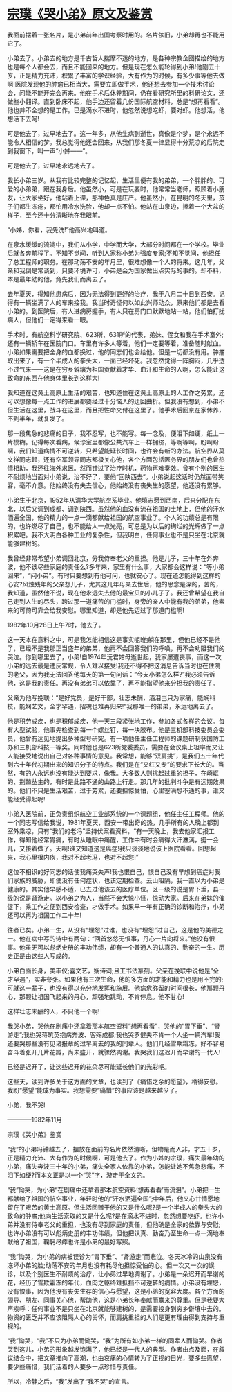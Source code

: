 # [宗璞《哭小弟》原文及鉴赏](https://www.vrrw.net/wx/8734.html)

我面前摆着一张名片，是小弟前年出国考察时用的。名片依旧，小弟却再也不能用它了。

小弟去了。小弟去的地方是千古哲人揣摩不透的地方，是各种宗教企图描绘的地方也是每个人都会去，而且不能回来的地方。但是现在怎么能轮得到小弟!他刚五十岁，正是精力充沛，积累了丰富的学识经验，大有作为的时候，有多少事等他去做啊!医院发现他的肿瘤已相当大，需要立即做手术，他还想去参加一个技术讨论会，问能不能开完会再来。他在手术后休养期间，仍在看研究所里的科研论文，还做些小翻译。直到卧床不起，他手边还留着几份国际航空材料，总是“想再看看”。他也并不全想的是工作。已是滴水不进时，他忽然说想吃虾，要对虾。他想活，他想活下去呵!

可是他去了，过早地去了。这一年多，从他生病到逝世，真像是个梦，是个永远不能令人相信的梦。我总觉得他还会回来，从我们那冬夏一律显得十分荒凉的后院走到我窗下，叫一声“小姊——”。

可是他去了，过早地永远地去了。



我长小弟三岁。从我有比较完整的记忆起，生活里便有我的弟弟，一个胖胖的、可爱的小弟弟，跟在我身后。他虽然小，可是在玩耍时，他常常当老师，照顾着小朋友，让大家坐好，他站着上课，那神色真是庄严。他虽然小，在昆明的冬天里，孩子们都生冻疮，都怕用冷水洗脸，他却一点不怕。他站在山泉边，捧着一个大盆的样子，至今还十分清晰地在我眼前。

“小姊，你看，我先洗!”他高兴地叫道。

在泉水缓缓的流淌中，我们从小学，中学而大学，大部分时间都在一个学校。毕业后就各奔前程了。不知不觉间，听到人家称小弟为强度专家;不知不觉间，他担任了总工程师的职务。在那动荡不安的年月里，很难想像一个人的将来。这几年，父亲和我倒是常谈到，只要环境许可，小弟是会为国家做出点实际的事的。却不料，本是最年幼的他，竟先我们而离去了。

去年夏天，得知他患病后，因为无法得到更好的治疗，我于八月二十日到西安。记得有一辆坐满了人的车来接我。我当时奇怪何以如此兴师动众，原来他们都是去看小弟的。到医院后，有人进病房握手，有人只在房门口默默地站一站，他们怕打扰病人，但他们一定得来看一眼。

手术时，有航空科学研究院、623所、631所的代表，弟妹、侄女和我在手术室外;还有一辆轿车在医院门口。车里有许多人等着，他们一定要等着，准备随时献血。小弟如果需要把全身的血都换过，他的同志们也会给他。但是一切都没有用。肿瘤取出来了，有一个半成人的拳头大，一面已经坏死。我忽然觉得一阵胸闷，几乎透不过气来——这是在穷乡僻壤为祖国贡献着才华、血汗和生命的人啊，怎么能让这致命的东西在他身体里长到这样大!

我知道在这黄土高原上生活的艰苦，也知道住在这黄土高原上的人工作之劳累，还可以想像每一点工作的进展都要经过十分恼人的迂回曲折。但我没有想到，小弟不但生活在这里，战斗在这里，而且把性命交付在这里了。他手术后回京在家休养，不到半年，就复发了。

那一段焦急的悲痛的日子，我不忍写，也不能写。每一念及，便泪下如绠，纸上一片模糊。记得每次看病，候诊室里都像公共汽车上一样拥挤，等啊等啊，盼啊盼啊，我们知道病情不可逆转，只希望能延长时间，也许会有新的办法。航空界从莫文祥同志起，还有空军领导同志都极关心他，各个方面包括医务界的朋友们也曾热情相助，我还往海外求医。然而错过了治疗时机，药物再难奏效。曾有个别的医生不耐烦地当面对小弟说，治不好了，要他“回陕西去”。小弟说起这话时仍然面带笑容，毫不介意。他始终没有失去信心，他始终没有丧失生的愿望，他还没有累够。

小弟生于北京，1952年从清华大学航空系毕业。他填志愿到西南，后来分配在东北，以后又调到成都、调到陕西。虽然他的血没有流在祖国的土地上，但他的汗水洒遍全国，他的精力的一点一滴都献给祖国的航空事业了。个人的功绩总是有限的，也许燃尽了自己，也不能给人一点光亮，可总是为以后的绚烂的光辉做了一点积累吧。我不大明白各种工业的复杂性，但我明白，任何事业也不是只坐在北京就能够建树的。

我曾经非常希望小弟调回北京，分我侍奉老父的重担。他是儿子，三十年在外奔波，他不该尽些家庭的责任么?多年来，家里有什么事，大家都会这样说：“等小弟回来”，“问小弟”。有时只要想到有他可问，也就安心了。现在还怎能得到这样的心安?风烛残年的父亲想儿子，尤其这几年母亲去世后，他的思念是深的，苦的，我知道，虽然他不说，现在他永远失去他的最宝贝的小儿子了。我还曾希望在我自己走到人生的尽头，跨过那一道痛苦的门槛时，身旁的亲人中能有我的弟弟，他素来的可倚可靠会给我安慰。哪里知道，却是他先迈过了那道门槛啊!

1982年10月28日上午7时，他去了。

这一天本在意料之中，可是我怎能相信这是事实呢!他躺在那里，但他已经不是他了，已经不是我那正当盛年的弟弟，他再不会回答我们的呼唤，再不会劝阻我们的哭泣。你到哪里去了，小弟!自1974年沅君姑母逝世起，我家屡遭丧事，而这一次小弟的远去最是违反常规，令人难以接受!我还不得不把这消息告诉当时也在住院的老父，因为我无法回答他每天的第一句问话：“今天小弟怎么样?”我必须告诉他，这是我的责任。再没有弟弟可以依靠了，再不能指望他来分担我的责任了。

父亲为他写挽联：“是好党员，是好干部，壮志未酬，洒泪岂只为家痛，能娴科技，能娴艺文，全才罕遇，招魂也难再归来!”我那唯一的弟弟，永远地离去了。

他是积劳成疾，也是积郁成疾，他一天三段紧张地工作，参加各式各样的会议。每有大型试验，他事先检查到每一个螺丝钉，每一块胶布。他是三机部科技委员会委员，他曾有远见地提出多种型号研究。有一项他任主任工程师的课题研制获国防工办和三机部科技一等奖。同时他也是623所党委委员，需要在会议桌上坦率而又让人能接受地说出自己对各种事情的意见。我常想，能够“双肩挑”，是我们五十年代到六十年代初期出来的知识分子的特点。我们是在“又红又专”的要求下长大的。当然，有的人永远也没有能达到要求，像我。大多数人则挑起过重的担子，在崎岖的、荆棘丛生的，有时是此路不通的山路上行走。那几年的批判斗争是有远期效果的。他们不只是生活艰苦，过于劳累，还要担惊受怕，心里塞满想不通的事，谁又能经受得起呢!

小弟入医院前，正负责组织航空工业部系统的一个课题组，他任主任工程师。他的一个同志写信给我说，1981年夏天，西安一带出奇的热，几乎所有的人晚上都到室外乘凉，只有“我们的老冯”坚持伏案看资料，“有一天晚上，我去他家汇报工作，得知他经常胃痛，有时从睡眠中痛醒，工作中有时会痛得大汗淋漓，挺一会儿，又接着做了。天啊!谁又知道这是癌症!我只淡淡地说该上医院看看。回想起来，我心里很内疚，我对不起老冯，也对不起您!”

这位不相识的好同志的话使我痛哭失声!我也恨自己，恨自己没有早想到癌症对我们家族的威胁，即使没有任何症状，也该定期检查。云山阻隔，我一直以为小弟是健康的。其实他早感不适，已去过他该去的医疗单位。区一级的说是胃下垂，县一级的说是肾游走。以小弟之为人，当然不会大惊小怪，惊动大家。后来在弟妹的催促下，乘工作之便到西安检查，才做手术。如果早一年有正确的诊断和治疗，小弟还可以再为祖国工作二十年!

往者已矣。小弟一生，从没有“埋怨”过谁，也没有“埋怨”过自己，这是他的美德之一。他在病中写的诗中有两句：“回首悠悠无恨事，丹心一片向将来。”他没有恨事。他虽无可以彪炳史册的丰功伟绩，却有一个普通人的认真的、勤奋的一生。历史正是由这些人写成的。

小弟白面长身，美丰仪;喜文艺，娴诗词;且工书法篆刻。父亲在挽联中说他是“全才罕遇”，实非夸张。如果他有三次生命，他的多方面的才能和精力也是用不完的;可就这一辈子，也没有得以充分地发挥和施展。他病危弥留的时间很长，他那颗丹心，那颗让祖国飞起来的丹心，顽强地跳动，不肯停息。他不甘心!

这样壮志未酬的人，不只他一个啊!

我哭小弟，哭他在剧痛中还拿着那本航空资料“想再看看”，哭他的“胃下垂”、“肾游走”;我也哭蒋筑英抱病奔波、客殇成都;我也哭罗健夫不肯一个人坐一辆汽车!我还要哭那些没有见诸报章的过早离去的我的同辈人。他们几经雪欺霜冻，好不容易奋斗着张开几片花瓣，尚未盛开，就骤然凋谢。我哭我们这迟开而早谢的一代人!

已经是迟开了，让这些迟开的花朵尽可能延长他们的光彩吧。

这些天，读到许多关于这方面的文章，也读到了《痛惜之余的愿望》，稍得安慰。我盼“愿望”能成为事实。我想需要“痛惜”的事应该是越来越少了。

小弟，我不哭!

————1982年11月

宗璞《哭小弟》鉴赏

“我”的小弟冯钟越去了，摆放在面前的名片依然清晰，但物是而人非，才五十岁，正是精力充沛、大有作为的时候啊，可是他去了。作为小姊的宗璞，痛失最年幼的小弟，痛失奔波三十年的小弟，痛失全家人依靠的小弟，怎能让她不焦急悲痛，不泪下如绠?而本文正是以一个“哭”字，游走于全文的。

“我”恸哭，为小弟“在剧痛中还拿着那本航空资料‘想再看看’而流泪”。小弟把一生都献给了祖国的航空事业，年轻时他的“汗水洒遍全国”;中年后，他又心甘情愿地留在了艰苦的黄土高原。但生活回赠于他的又是什么呢?是一个半成人的拳头大的致命的肿瘤;他向生活索取的又是什么呢?是在滴水不进时，忽然想要吃虾。也许小弟并没有侍奉老父的重担，也没有尽到家庭的责任，但他确是全家的依靠与安慰;也许小弟没有可以彪炳史册的丰功伟绩，但他把认真、勤奋乃至生命一点一滴地奉献给了祖国，鞠躬尽瘁也许是小弟的最好写照。

“我”恸哭，为小弟的病被误诊为“胃下垂”、“肾游走”而悲泣。冬天冰冷的山泉没有冻坏小弟的脸;动荡不安的年月也没有耗尽他担惊受怕的心。但一次又一次的误诊，以及个别医生不耐烦的治疗，让小弟过早地凋谢了。小弟是一朵迟开而早谢的花，经历了雪欺霜冻的年代，血肉之躯终难抵挡不可逆转的病情。小弟没有埋怨，没有恨事，因为他没有丧失生存的信心与愿望，这是小弟的宽容大度。各个方面的领导、朋友、同事关心他，帮助他，这是小弟长年奉献而赢来的尊重。但是我要大声疾呼：任何事业不是只坐在北京就能够建树的，是需要投身到穷乡僻壤中去的。物资的匮乏并不应该阻隔人心的关怀，而肩挑重担的人们是更有理由得到支持与重视的。

“我”恸哭，“我”不只为小弟而恸哭，“我”为所有如小弟一样的同辈人而恸哭。作者哭到这儿，小弟的形象越发饱满了，他已经是一代人的典型。作者由点及面，在叙议结合中，把文章推向了高潮，也由哀痛的心情转为了正视的目光，要多些愿望，要少些痛惜，我们活着的人要多一点珍惜与责任。

所以，冷静之后，“我”发出了“我不哭”的宣言。

